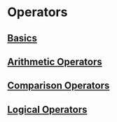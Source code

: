 # Operators

## [Basics](./1_sql-operators.md)

## [Arithmetic Operators](./2_sql-arithmetic-operators.md) 

## [Comparison Operators](./3_comparison.md) 

## [Logical Operators](./4_logical.md) 
